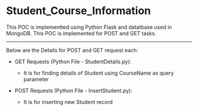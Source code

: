 # Student_Course_Information
This POC is implementted using Python Flask and datatbase used in MongoDB. This POC is implemented for POST and GET tasks.
__________________________________________________________________________________________________________________________
Below are the Details for POST and GET request each:

* GET Requests (Python File - StudentDetails.py):
  * It is for finding details of Student using CourseName as query parameter

* POST Requests (Python File - InsertStudent.py):
  * It is for inserting new Student record

